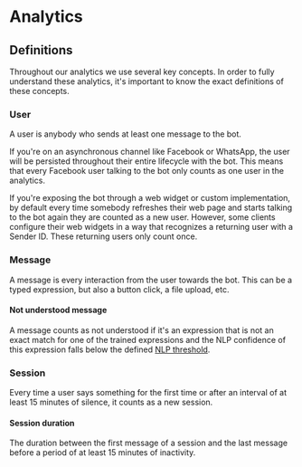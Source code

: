 # Analytics

## Definitions

Throughout our analytics we use several key concepts. In order to fully understand these analytics, it's important to know the exact definitions of these concepts.

### User

A user is anybody who sends at least one message to the bot.

If you're on an asynchronous channel like Facebook or WhatsApp, the user will be persisted throughout their entire lifecycle with the bot. This means that every Facebook user talking to the bot only counts as one user in the analytics.

If you're exposing the bot through a web widget or custom implementation, by default every time somebody refreshes their web page and starts talking to the bot again they are counted as a new user. However, some clients configure their web widgets in a way that recognizes a returning user with a Sender ID. These returning users only count once.

### Message

A message is every interaction from the user towards the bot. This can be a typed expression, but also a button click, a file upload, etc.

#### Not understood message

A message counts as not understood if it's an expression that is not an exact match for one of the trained expressions and the NLP confidence of this expression falls below the defined [NLP threshold](../../understanding-users/natural-language-processing-nlp/settings.md).

### Session

Every time a user says something for the first time or after an interval of at least 15 minutes of silence, it counts as a new session.

#### Session duration

The duration between the first message of a session and the last message before a period of at least 15 minutes of inactivity.

